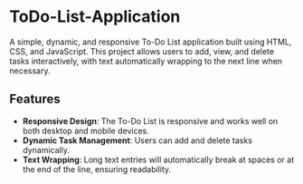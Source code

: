 # ToDo-List-Application

A simple, dynamic, and responsive To-Do List application built using HTML, CSS, and JavaScript. This project allows users to add, view, and delete tasks interactively, with text automatically wrapping to the next line when necessary.

## Features

- **Responsive Design**: The To-Do List is responsive and works well on both desktop and mobile devices.
- **Dynamic Task Management**: Users can add and delete tasks dynamically.
- **Text Wrapping**: Long text entries will automatically break at spaces or at the end of the line, ensuring readability.
